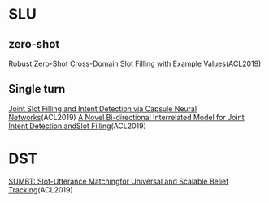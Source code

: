 # SLU
## zero-shot
[Robust Zero-Shot Cross-Domain Slot Filling with Example Values](https://www.aclweb.org/anthology/P19-154)(ACL2019)
## Single turn
[Joint Slot Filling and Intent Detection via Capsule Neural Networks](https://www.aclweb.org/anthology/P19-1519)(ACL2019)
[A Novel Bi-directional Interrelated Model for Joint Intent Detection andSlot Filling](https://www.aclweb.org/anthology/P19-1544)(ACL2019)
# DST
[SUMBT: Slot-Utterance Matchingfor Universal and Scalable Belief Tracking](https://www.aclweb.org/anthology/P19-1546)(ACL2019)
